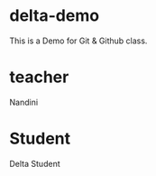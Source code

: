 # delta-demo
This is a Demo for Git &amp; Github class.

# teacher
Nandini

# Student
Delta Student

